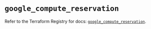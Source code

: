 # `google_compute_reservation`

Refer to the Terraform Registry for docs: [`google_compute_reservation`](https://registry.terraform.io/providers/hashicorp/google/5.12.0/docs/resources/compute_reservation).
